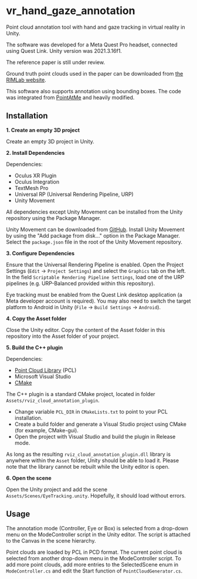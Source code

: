 vr_hand_gaze_annotation
=======================

Point cloud annotation tool with hand and gaze tracking in virtual reality in Unity.

The software was developed for a Meta Quest Pro headset, connected using Quest Link. Unity version was 2021.3.16f1.

The reference paper is still under review.

Ground truth point clouds used in the paper can be downloaded from [the RIMLab website](https://rimlab.ce.unipr.it/~rmonica/vr2025_clouds_and_ground_truth.zip).

This software also supports annotation using bounding boxes. The code was integrated from [PointAtMe](https://github.com/florianwirth/PointAtMe) and heavily modified.

Installation
------------

**1. Create an empty 3D project**

Create an empty 3D project in Unity.

**2. Install Dependencies**

Dependencies:

- Oculus XR Plugin
- Oculus Integration
- TextMesh Pro
- Universal RP (Universal Rendering Pipeline, URP)
- Unity Movement

All dependencies except Unity Movement can be installed from the Unity repository using the Package Manager.

Unity Movement can be downloaded from [GitHub](https://github.com/oculus-samples/Unity-Movement).
Install Unity Movement by using the "Add package from disk..." option in the Package Manager. Select the `package.json` file in the root of the Unity Movement repository.

**3. Configure Dependencies**

Ensure that the Universal Rendering Pipeline is enabled. Open the Project Settings (`Edit` → `Project Settings`) and select the `Graphics` tab on the left. In the field `Scriptable Rendering Pipeline Settings`, load one of the URP pipelines (e.g. URP-Balanced provided within this repository).

Eye tracking must be enabled from the Quest Link desktop application (a Meta developer account is required). You may also need to switch the target platform to Android in Unity (`File` → `Build Settings` → `Android`).

**4. Copy the Asset folder**

Close the Unity editor. Copy the content of the Asset folder in this repository into the Asset folder of your project.

**5. Build the C++ plugin**

Dependencies:

- [Point Cloud Library](https://pointclouds.org/) (PCL)
- Microsoft Visual Studio
- [CMake](https://cmake.org)

The C++ plugin is a standard CMake project, located in folder `Assets/rviz_cloud_annotation_plugin`.

- Change variable `PCL_DIR` in `CMakeLists.txt` to point to your PCL installation.
- Create a build folder and generate a Visual Studio project using CMake (for example, CMake-gui).
- Open the project with Visual Studio and build the plugin in Release mode.

As long as the resulting `rviz_cloud_annotation_plugin.dll` library is anywhere within the `Asset` folder, Unity should be able to load it. Please note that the library cannot be rebuilt while the Unity editor is open.

**6. Open the scene**

Open the Unity project and add the scene `Assets/Scenes/EyeTracking.unity`. Hopefully, it should load without errors.

Usage
-----

The annotation mode (Controller, Eye or Box) is selected from a drop-down menu on the ModeController script in the Unity editor. The script is attached to the Canvas in the scene hierarchy.

Point clouds are loaded by PCL in PCD format.
The current point cloud is selected from another drop-down menu in the ModeController script. To add more point clouds, add more entries to the SelectedScene enum in `ModeController.cs` and edit the Start function of `PointCloudGenerator.cs`.